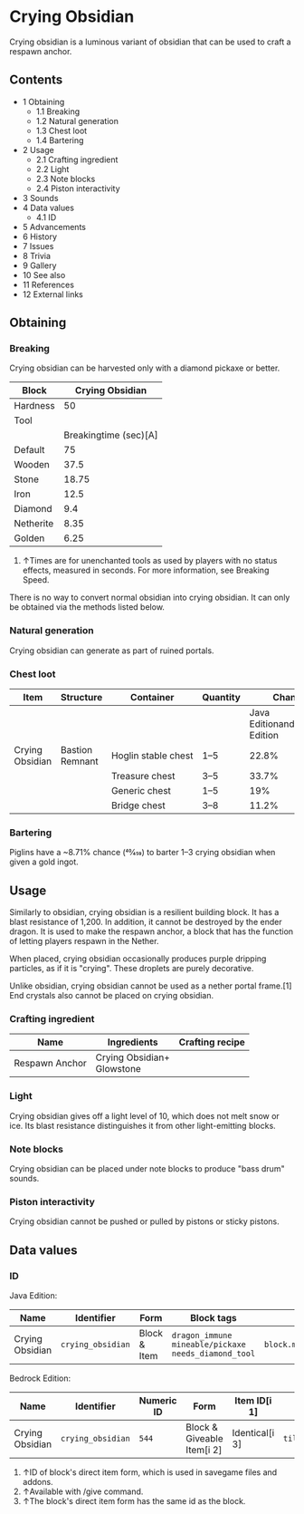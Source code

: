 # Crying Obsidian
Crying obsidian is a luminous variant of obsidian that can be used to craft a respawn anchor.

## Contents
- 1 Obtaining
	- 1.1 Breaking
	- 1.2 Natural generation
	- 1.3 Chest loot
	- 1.4 Bartering
- 2 Usage
	- 2.1 Crafting ingredient
	- 2.2 Light
	- 2.3 Note blocks
	- 2.4 Piston interactivity
- 3 Sounds
- 4 Data values
	- 4.1 ID
- 5 Advancements
- 6 History
- 7 Issues
- 8 Trivia
- 9 Gallery
- 10 See also
- 11 References
- 12 External links

## Obtaining
### Breaking
Crying obsidian can be harvested only with a diamond pickaxe or better.

| Block     | Crying Obsidian       |
|-----------|-----------------------|
| Hardness  | 50                    |
| Tool      |                       |
|           | Breakingtime (sec)[A] |
| Default   | 75                    |
| Wooden    | 37.5                  |
| Stone     | 18.75                 |
| Iron      | 12.5                  |
| Diamond   | 9.4                   |
| Netherite | 8.35                  |
| Golden    | 6.25                  |

1. ↑Times are for unenchanted tools as used by players with no status effects, measured in seconds. For more information, see Breaking Speed.

There is no way to convert normal obsidian into crying obsidian. It can only be obtained via the methods listed below.

### Natural generation
Crying obsidian can generate as part of ruined portals.

### Chest loot
| Item            | Structure       | Container           | Quantity | Chance                         |
|-----------------|-----------------|---------------------|----------|--------------------------------|
|                 |                 |                     |          | Java EditionandBedrock Edition |
| Crying Obsidian | Bastion Remnant | Hoglin stable chest | 1–5      | 22.8%                          |
|                 |                 | Treasure chest      | 3–5      | 33.7%                          |
|                 |                 | Generic chest       | 1–5      | 19%                            |
|                 |                 | Bridge chest        | 3–8      | 11.2%                          |

### Bartering
Piglins have a ~8.71% chance (40⁄459) to barter 1–3 crying obsidian when given a gold ingot.

## Usage
Similarly to obsidian, crying obsidian is a resilient building block. It has a blast resistance of 1,200. In addition, it cannot be destroyed by the ender dragon. It is used to make the respawn anchor, a block that has the function of letting players respawn in the Nether.

When placed, crying obsidian occasionally produces purple dripping particles, as if it is "crying". These droplets are purely decorative.

Unlike obsidian, crying obsidian cannot be used as a nether portal frame.[1] End crystals also cannot be placed on crying obsidian.

### Crafting ingredient
| Name           | Ingredients                    | Crafting recipe |
|----------------|--------------------------------|-----------------|
| Respawn Anchor | Crying Obsidian+<br/>Glowstone |                 |

### Light
Crying obsidian gives off a light level of 10, which does not melt snow or ice. Its blast resistance distinguishes it from other light-emitting blocks.

### Note blocks
Crying obsidian can be placed under note blocks to produce "bass drum" sounds.

### Piston interactivity
Crying obsidian cannot be pushed or pulled by pistons or sticky pistons.

## Data values
### ID
Java Edition:

| Name            | Identifier        | Form         | Block tags                                                      | Translation key                   |
|-----------------|-------------------|--------------|-----------------------------------------------------------------|-----------------------------------|
| Crying Obsidian | `crying_obsidian` | Block & Item | `dragon_immune`<br/>`mineable/pickaxe`<br/>`needs_diamond_tool` | `block.minecraft.crying_obsidian` |

Bedrock Edition:

| Name            | Identifier        | Numeric ID | Form                       | Item ID[i 1]   | Translation key             |
|-----------------|-------------------|------------|----------------------------|----------------|-----------------------------|
| Crying Obsidian | `crying_obsidian` | `544`      | Block & Giveable Item[i 2] | Identical[i 3] | `tile.crying_obsidian.name` |

1. ↑ID of block's direct item form, which is used in savegame files and addons.
2. ↑Available with /give command.
3. ↑The block's direct item form has the same id as the block.

